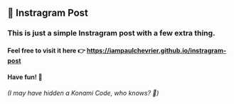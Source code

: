 ## 📸 Instragram Post
### This is just a simple Instragram post with a few extra thing.
#### Feel free to visit it here 👉 https://iampaulchevrier.github.io/instragram-post
#### Have fun! 🙌
###### (I may have hidden a Konami Code, who knows? 👀)
